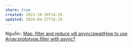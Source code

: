 ```yaml
---
share: true
created: 2023-10-30T14:29
updated: 2024-04-27T16:19
---
```


Nguồn:: [Map, filter and reduce với async/await](https://anonystick.com/blog-developer/map-filter-and-reduce-voi-asyncawait-2020042532834108)[How to use Array.prototype.filter with async?](https://stackoverflow.com/q/47095019/3416774)
